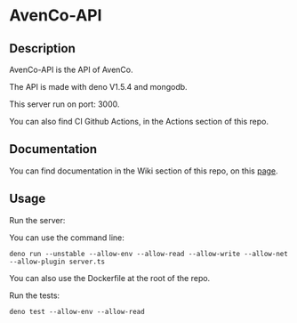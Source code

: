 # AvenCo-API

## Description

AvenCo-API is the API of AvenCo.

The API is made with deno V1.5.4 and mongodb.

This server run on port: 3000.

You can also find CI Github Actions, in the Actions section of this repo.

## Documentation

You can find documentation in the Wiki section of this repo, on this [page](https://github.com/AvenCo-kids/AvenCo-API/wiki).

## Usage

Run the server:

You can use the command line:
```
deno run --unstable --allow-env --allow-read --allow-write --allow-net --allow-plugin server.ts
```

You can also use the Dockerfile at the root of the repo.


Run the tests:
```
deno test --allow-env --allow-read
```